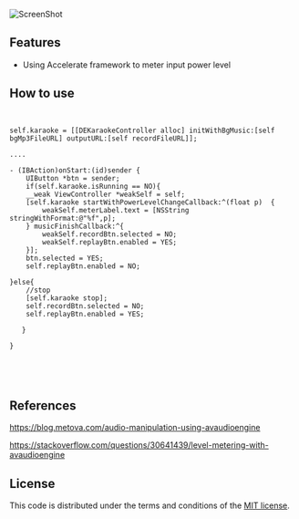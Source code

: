 
![ScreenShot](https://raw.github.com/JagieChen/KaraokeDemo/master/KaraokeDemo/snapshot.jpg)

## Features

* Using Accelerate framework to meter input power level

## How to use
<pre><code>

self.karaoke = [[DEKaraokeController alloc] initWithBgMusic:[self bgMp3FileURL] outputURL:[self recordFileURL]];
 
....

- (IBAction)onStart:(id)sender {
    UIButton *btn = sender;
    if(self.karaoke.isRunning == NO){
    __weak ViewController *weakSelf = self;
    [self.karaoke startWithPowerLevelChangeCallback:^(float p)  {
        weakSelf.meterLabel.text = [NSString stringWithFormat:@"%f",p];
    } musicFinishCallback:^{
        weakSelf.recordBtn.selected = NO;
        weakSelf.replayBtn.enabled = YES;
    }];
    btn.selected = YES;
    self.replayBtn.enabled = NO;

}else{
    //stop
    [self.karaoke stop];
    self.recordBtn.selected = NO;
    self.replayBtn.enabled = YES;

   }

}




</code></pre>

## References
https://blog.metova.com/audio-manipulation-using-avaudioengine

https://stackoverflow.com/questions/30641439/level-metering-with-avaudioengine

## License

This code is distributed under the terms and conditions of the [MIT license](LICENSE).


 
  
